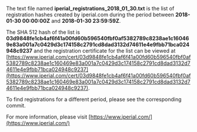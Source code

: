 The text file named **iperial_registrations_2018_01_30.txt** is the list of registration hashes created by iperial.com during the period between **2018-01-30 00:00:00Z** and **2018-01-30 23:59:59Z**.

The SHA 512 hash of the list is **03d9848fe1cb4af6f41a00fd60b596540fbf0af5382789c8238ae1c160469e83a001a7c0429d3c174158c2791cd8dad3132d74611e4e9fbb71bca024948c9237** and the registration certificate for the list can be viewed at [https://www.iperial.com/cert/03d9848fe1cb4af6f41a00fd60b596540fbf0af5382789c8238ae1c160469e83a001a7c0429d3c174158c2791cd8dad3132d74611e4e9fbb71bca024948c9237](https://www.iperial.com/cert/03d9848fe1cb4af6f41a00fd60b596540fbf0af5382789c8238ae1c160469e83a001a7c0429d3c174158c2791cd8dad3132d74611e4e9fbb71bca024948c9237).

To find registrations for a different period, please see the corresponding commit.

For more information, please visit [https://www.iperial.com/](https://www.iperial.com/)
